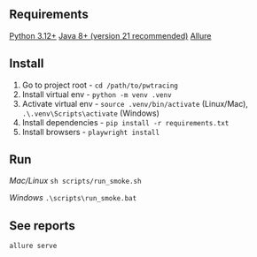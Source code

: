 ## Requirements
[Python 3.12+](https://www.python.org/downloads/)
[Java 8+ (version 21 recommended)](https://www.oracle.com/java/technologies/downloads/#jdk21-mac)
[Allure](https://allurereport.org/docs/install/)

## Install
1. Go to project root - `cd /path/to/pwtracing`
2. Install virtual env - `python -m venv .venv`
2. Activate virtual env - `source .venv/bin/activate` (Linux/Mac), `.\.venv\Scripts\activate` (Windows)
3. Install dependencies - `pip install -r requirements.txt`
4. Install browsers - `playwright install`

## Run
*Mac/Linux* `sh scripts/run_smoke.sh`

*Windows* `.\scripts\run_smoke.bat`

## See reports
`allure serve`
